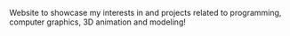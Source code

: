 Website to showcase my interests in and projects related to programming, computer graphics, 3D animation and modeling!